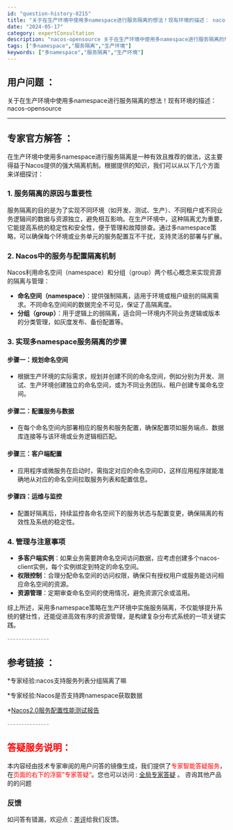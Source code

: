 ```yaml
---
id: "question-history-8215"
title: "关于在生产环境中使用多namespace进行服务隔离的想法！现有环境的描述： nacos-opensource"
date: "2024-05-17"
category: expertConsultation
description: "nacos-opensource 关于在生产环境中使用多namespace进行服务隔离的想法！现有环境的描述："
tags: ["多namespace","服务隔离","生产环境"]
keywords: ["多namespace","服务隔离","生产环境"]
---
```


## 用户问题 ： 
 关于在生产环境中使用多namespace进行服务隔离的想法！现有环境的描述： nacos-opensource 

---------------
## 专家官方解答 ：

在生产环境中使用多namespace进行服务隔离是一种有效且推荐的做法，这主要得益于Nacos提供的强大隔离机制。根据提供的知识，我们可以从以下几个方面来详细探讨：

### 1. 服务隔离的原因与重要性
服务隔离的目的是为了实现不同环境（如开发、测试、生产）、不同租户或不同业务逻辑间的数据与资源独立，避免相互影响。在生产环境中，这种隔离尤为重要，它能提高系统的稳定性和安全性，便于管理和故障排查。通过多namespace策略，可以确保每个环境或业务单元的服务配置互不干扰，支持灵活的部署与扩展。

### 2. Nacos中的服务与配置隔离机制
Nacos利用命名空间（namespace）和分组（group）两个核心概念来实现资源的隔离与管理：
- **命名空间（namespace）**：提供强制隔离，适用于环境或租户级别的隔离需求。不同命名空间间的数据完全不可见，保证了高隔离度。
- **分组（group）**：用于逻辑上的弱隔离，适合同一环境内不同业务逻辑或版本的分类管理，如灰度发布、备份配置等。

### 3. 实现多namespace服务隔离的步骤
#### 步骤一：规划命名空间
- 根据生产环境的实际需求，规划并创建不同的命名空间，例如分别为开发、测试、生产环境创建独立的命名空间，或为不同业务团队、租户创建专属命名空间。

#### 步骤二：配置服务与数据
- 在每个命名空间内部署相应的服务和服务配置，确保配置项如服务端点、数据库连接等与该环境或业务逻辑相匹配。

#### 步骤三：客户端配置
- 应用程序或微服务在启动时，需指定对应的命名空间ID，这样应用程序就能准确地从对应的命名空间拉取服务列表和配置信息。

#### 步骤四：运维与监控
- 配置好隔离后，持续监控各命名空间下的服务状态与配置变更，确保隔离的有效性及系统的稳定性。

### 4. 管理与注意事项
- **多客户端实例**：如果业务需要跨命名空间访问数据，应考虑创建多个nacos-client实例，每个实例绑定到特定的命名空间。
- **权限控制**：合理分配命名空间的访问权限，确保只有授权用户或服务能访问相应命名空间的资源。
- **资源管理**：定期审查命名空间的使用情况，避免资源冗余或滥用。

综上所述，采用多namespace策略在生产环境中实施服务隔离，不仅能够提升系统的健壮性，还能促进高效有序的资源管理，是构建复杂分布式系统的一项关键实践。


<font color="#949494">---------------</font> 


## 参考链接 ：

*专家经验:nacos支持服务列表分组隔离了嘛 
 
 *专家经验:Nacos是否支持跨namespace获取数据 
 
 *[Nacos2.0服务配置性能测试报告](https://nacos.io/docs/latest/guide/admin/nacos2-config-benchmark)


 <font color="#949494">---------------</font> 
 


## <font color="#FF0000">答疑服务说明：</font> 

本内容经由技术专家审阅的用户问答的镜像生成，我们提供了<font color="#FF0000">专家智能答疑服务</font>，在<font color="#FF0000">页面的右下的浮窗”专家答疑“</font>。您也可以访问 : [全局专家答疑](https://opensource.alibaba.com/chatBot) 。 咨询其他产品的的问题

### 反馈
如问答有错漏，欢迎点：[差评](https://ai.nacos.io/user/feedbackByEnhancerGradePOJOID?enhancerGradePOJOId=13572)给我们反馈。
